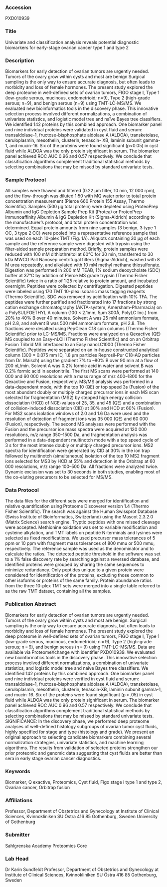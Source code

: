 ### Accession
PXD010939

### Title
Univariate and classification analysis reveals potential diagnostic biomarkers for early-stage ovarian cancer type 1 and type 2

### Description
Biomarkers for early detection of ovarian tumors are urgently needed. Tumors of the ovary grow within cysts and most are benign.Surgical sampling is the only way to ensure accurate diagnosis, but often leads to morbidity and loss of female hormones. The present study explored the deep proteome in well-defined sets of ovarian tumors, FIGO stage I, Type 1 (low-grade serous, mucinous, endometrioid; n=9), Type 2 (high-grade serous; n=9), and benign serous (n=9) using TMT-LC-MS/MS. We evaluated new bioinformatics tools in the discovery phase. This innovative selection process involved different normalizations, a combination of univariate statistics, and logistic model tree and naïve Bayes tree classifiers. We identified 142 proteins by this combined approach. One biomarker panel and nine individual proteins were validated in cyst fluid and serum: transaldolase-1, fructose-bisphosphate aldolase A (ALDOA), transketolase, ceruloplasmin, mesothelin, clusterin, tenascin- XB, laminin subunit gamma-1, and mucin-16. Six of the proteins were found significant (p<0.05) in cyst fluid while ALDOA was the only protein significant in serum. The biomarker panel achieved ROC AUC 0.96 and 0.57 respectively. We conclude that classification algorithms complement traditional statistical methods by selecting combinations that may be missed by standard univariate tests.

### Sample Protocol
All samples were thawed and filtered (0.22 μm filter, 10 min, 12 000 rpm), and the flow-through was diluted 1:50 with MQ water prior to total protein concentration measurement (Pierce 660 Protein 155 Assay, Thermo Scientific). Samples (500 μg total protein) were depleted using ProteoPrep Albumin and IgG Depletion Sample Prep Kit (Protea) or ProteoPrep Immunoaffinity Albumin & IgG Depletion Kit (Sigma-Aldrich) according to the manufacturer’s protocol, and total protein concentration was determined. Equal protein amounts from nine samples (3 benign, 3 type 1 OC, 3 type 2 OC) were pooled into a representative reference sample that was used on each 10-plex TMT (Fig. 1A). Aliquots containing 30 μg of each sample and the reference sample were digested with trypsin using the filter-aided sample preparation method. Briefly, protein samples were reduced with 100 mM dithiothreitol at 60°C for 30 min, transferred to 30 kDa MWCO Pall Nanosep centrifugal filters (Sigma-Aldrich), washed with 8 M urea repeatedly, and alkylated with 10 mM methyl methane thiosulfonate. Digestion was performed in 200 mM TEAB, 1% sodium deoxycholate (SDC) buffer at 37°C by addition of Pierce MS grade trypsin (Thermo Fisher Scientific) twice in a ratio of 1:25 relative to protein amount, and incubated overnight. Peptides were collected by centrifugation. Digested peptides were labeled using 170 TMT 10-plex isobaric mass tagging reagents (Thermo Scientific). SDC was removed by acidification with 10% TFA. The peptides were further purified and fractionated into 17 fractions by strong cation exchange chromatography (ÄKTA-system, Amersham-Pharmacia) on a PolySULFOETHYL A column (100 × 2.1mm, 5μm 300Å, PolyLC Inc.) from 20% to 40% B over 40 minutes. Solvent A was 25 mM ammonium formate, pH 2.8, and solvent B was 500 mM ammonium formate, pH 2.8. The fractions were desalted using PepClean C18 spin columns (Thermo Fisher Scientific) prior to LC-MS/MS. Fractions were analyzed on a Qexactive (QE) MS coupled to an Easy-nLCII (Thermo Fisher Scientific) and on an Orbitrap Fusion Tribrid MS interfaced to an Easy nanoLC1000 (Thermo Fisher Scientific). Peptides were separated on an in-house constructed analytical column (300 × 0.075 mm ID, 1.8 μm particles Reprosil-Pur C18-AQ particles from Dr. Maisch) using the gradient 7% to –80% B over 90 min at a flow of 200 nL/min. Solvent A was 0.2% formic acid in water and solvent B was 0.2% formic acid in acetonitrile. The first MS scans were performed at 140 000 and 60 000 resolutions with a mass range of m/z 400–1800 for the Qexactive and Fusion, respectively. MS/MS analysis was performed in a data-dependent mode, with the top 10 (QE) or top speed 3s (Fusion) of the most abundant doubly or multiply charged precursor ions in each MS scan selected for fragmentation (MS2) by stepped high energy collision dissociation (HCD) of NCE-values of 25, 35, and 45 (QE) and a combination of collision-induced dissociation (CID) at 30% and HCD at 60% (Fusion). For MS2 scans isolation windows of 2.0 and 1.6 Da were used and the resolution of detection of fragment ions was 35 000 (QE) and 60 000 (Fusion), respectively. The second MS analyses were performed with the Fusion and the precursor ion mass spectra were acquired at 120 000 resolutions, m/z range 350–1500 Da, and fragmentation analysis was performed in a data-dependent multinotch mode with a top speed cycle of 3 s for the most intense doubly or multiply charged precursor ions. MS2 spectra for identification were generated by CID at 30% in the ion trap followed by multinotch (simultaneous) isolation of the top 10 MS2 fragment ions selected for MS3 by HCD at 55% and detection in the Orbitrap at 60 000 resolutions, m/z range 100–500 Da. All fractions were analyzed twice. Dynamic exclusion was set to 30 seconds in both studies, enabling most of the co-eluting precursors to be selected for MS/MS.

### Data Protocol
The data files for the different sets were merged for identification and relative quantification using Proteome Discoverer version 1.4 (Thermo Fisher Scientific). The search was against the Human Swissprot Database (Swiss Institute of Bioinformatics, Switzerland) using the Mascot 2.3.2.0 (Matrix Science) search engine. Tryptic peptides with one missed cleavage were accepted. Methionine oxidation was set to variable modification and cysteine alkylation, and TMT labels on peptide N-terminals and lysines were selected as fixed modifications. We used precursor mass tolerances of 5 ppm or 10 ppm with fragment mass tolerances of 800 mmu or 500 mmu, respectively. The reference sample was used as the denominator and to calculate the ratios. The detected peptide threshold in the software was set to a 1% false discovery rate by searching against a reversed database, and identified proteins were grouped by sharing the same sequences to minimize redundancy. Only peptides unique to a given protein were considered for identification of the proteins, excluding those common to other isoforms or proteins of the same family. Protein abundance ratios from the three 10-plex TMT sets were merged into a single table referred to as the raw TMT dataset, containing all the samples.

### Publication Abstract
Biomarkers for early detection of ovarian tumors are urgently needed. Tumors of the ovary grow within cysts and most are benign. Surgical sampling is the only way to ensure accurate diagnosis, but often leads to morbidity and loss of female hormones. The present study explored the deep proteome in well-defined sets of ovarian tumors, FIGO stage I, Type 1 (low-grade serous, mucinous, endometrioid; n&#x202f;=&#x202f;9), Type 2 (high-grade serous; n&#x202f;=&#x202f;9), and benign serous (n&#x202f;=&#x202f;9) using TMT-LC-MS/MS. Data are available via ProteomeXchange with identifier PXD010939. We evaluated new bioinformatics tools in the discovery phase. This innovative selection process involved different normalizations, a combination of univariate statistics, and logistic model tree and naive Bayes tree classifiers. We identified 142 proteins by this combined approach. One biomarker panel and nine individual proteins were verified in cyst fluid and serum: transaldolase-1, fructose-bisphosphate aldolase A (ALDOA), transketolase, ceruloplasmin, mesothelin, clusterin, tenascin-XB, laminin subunit gamma-1, and mucin-16. Six of the proteins were found significant (p&#x202f;&lt;&#x202f;.05) in cyst fluid while ALDOA was the only protein significant in serum. The biomarker panel achieved ROC AUC 0.96 and 0.57 respectively. We conclude that classification algorithms complement traditional statistical methods by selecting combinations that may be missed by standard univariate tests. SIGNIFICANCE: In the discovery phase, we performed deep proteome analyses of well-defined histology subgroups of ovarian tumor cyst fluids, highly specified for stage and type (histology and grade). We present an original approach to selecting candidate biomarkers combining several normalization strategies, univariate statistics, and machine learning algorithms. The results from validation of selected proteins strengthen our prior proteomic and genomic data suggesting that cyst fluids are better than sera in early stage ovarian cancer diagnostics.

### Keywords
Biomarker, Q exactive, Proteomics, Cyst fluid, Figo stage i type 1 and type 2, Ovarian cancer, Orbitrap fusion

### Affiliations
Professor, Department of Obstetrics and Gynecology at Institute of Clinical Sciences, Kvinnokliniken SU Östra  416 85 Gothenburg, Sweden
University of Gothenburg

### Submitter
Sahlgrenska Academy Proteomics Core

### Lab Head
Dr Karin Sundfeldt
Professor, Department of Obstetrics and Gynecology at Institute of Clinical Sciences, Kvinnokliniken SU Östra  416 85 Gothenburg, Sweden


